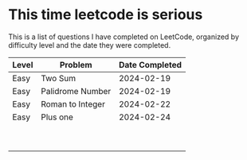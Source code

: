 # This time leetcode is serious

This is a list of questions I have completed on LeetCode, organized by difficulty level and the date they were completed.

| Level  | Problem                                      | Date Completed |
|--------|----------------------------------------------|----------------|
| Easy   | Two Sum                         | 2024-02-19     |
| Easy   | Palidrome Number          | 2024-02-19     |
| Easy  |  Roman to Integer      | 2024-02-22 |
| Easy  |  Plus one      |  2024-02-24  |
|  |        |    |
|  |        |    |
|  |        |    |
|  |        |    |
|  |        |    |
|  |        |    |
|  |        |    |
|  |        |    |
|  |        |    |
